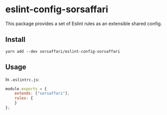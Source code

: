 # eslint-config-sorsaffari

This package provides a set of Eslint rules as an extensible shared config.


## Install

`yarn add --dev sorsaffari/eslint-config-sorsaffari`

## Usage

In `.eslintrc.js`:

```javascript
module.exports = {
    extends: ["sorsaffari"],
    rules: {
    }
};
```
